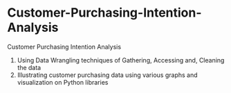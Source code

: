 # Customer-Purchasing-Intention-Analysis
Customer Purchasing Intention Analysis

1. Using Data Wrangling techniques of Gathering, Accessing and, Cleaning the data 
2. Illustrating customer purchasing data using various graphs and visualization on Python libraries
